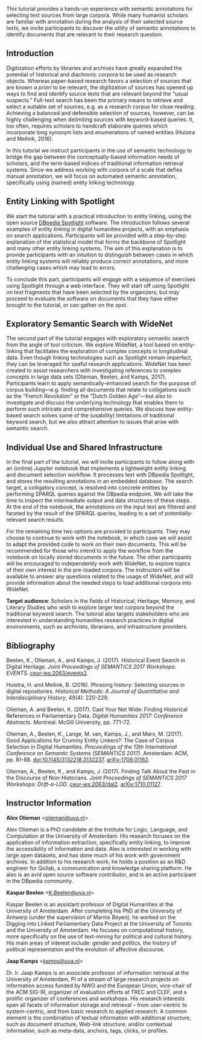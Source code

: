
This tutorial provides a hands-on experience with semantic annotations for selecting text sources from large corpora. While many humanist scholars are familiar with annotation during the analysis of their selected source texts, we invite participants to discover the utility of semantic annotations to identify documents that are relevant to their research question.

## Introduction
Digitization efforts by libraries and archives have greatly expanded the potential of historical and diachronic corpora to be used as research objects. Whereas paper-based research favors a selection of sources that are known *a priori* to be relevant, the digitization of sources has opened up ways to find and identify source texts that are relevant beyond the “usual suspects.” Full-text search has been the primary means to retrieve and select a suitable set of sources, e.g. as a research corpus for close reading. Achieving a balanced and defensible selection of sources, however, can be highly challenging when delimiting sources with keyword-based queries. It, too often, requires scholars to handcraft elaborate queries which incorporate long synonym lists and enumerations of named entities (Huistra and Mellink, 2016).

In this tutorial we instruct participants in the use of semantic technology to bridge the gap between the conceptually-based information needs of scholars, and the term-based indices of traditional information retrieval systems. Since we address working with corpora of a scale that defies manual annotation, we will focus on automated semantic annotation, specifically using (named) entity linking technology.

## Entity Linking with Spotlight
We start the tutorial with a practical introduction to entity linking, using the open source [DBpedia Spotlight](https://www.dbpedia-spotlight.org/) software. The introduction follows several examples of entity linking in digital humanities projects, with an emphasis on search applications. Participants will be provided with a step-by-step explanation of the statistical model that forms the backbone of Spotlight and many other entity linking systems. The aim of this explanation is to provide participants with an intuition to distinguish between cases in which entity linking systems will reliably produce correct annotations, and more challenging cases which may lead to errors.

To conclude this part, participants will engage with a sequence of exercises using Spotlight through a web interface. They will start off using Spotlight on text fragments that have been selected by the organizers, but may proceed to evaluate the software on documents that they have either brought to the tutorial, or can gather on the spot.

## Exploratory Semantic Search with WideNet
The second part of the tutorial engages with exploratory semantic search from the angle of tool criticism. We explore WideNet, a tool based on entity-linking that facilitates the exploration of complex concepts in longitudinal data. Even though linking technologies such as Spotlight remain imperfect, they can be leveraged for useful research applications. WideNet has been created to assist researchers with investigating references to complex concepts in large data sets (Olieman, Beelen, and Kamps, 2017). Participants learn to apply semantically-enhanced search for the purpose of corpus building—e.g. finding all documents that relate to colligations such as the "French Revolution" or the "Dutch Golden Age"—but also to investigate and discuss the underlying technology that enables them to perform such intricate and comprehensive queries. We discuss how entity-based search solves some of the (usability) limitations of traditional keyword search, but we also attract attention to issues that arise with semantic search.

## Individual Use and Shared Infrastructure
In the final part of the tutorial, we will invite participants to follow along with an (online) Jupyter notebook that implements a lightweight entity linking and document selection workflow. It processes text with DBpedia Spotlight, and stores the resulting annotations in an embedded database. The search target, a colligatory concept, is resolved into concrete entities by performing SPARQL queries against the DBpedia endpoint. We will take the time to inspect the intermediate output and data structures of these steps. At the end of the notebook, the annotations on the input text are filtered and faceted by the result of the SPARQL queries, leading to a set of potentially-relevant search results.

For the remaining time two options are provided to participants. They may choose to continue to work with the notebook, in which case we will assist to adapt the provided code to work on their own documents. This will be recommended for those who intend to apply the workflow from the notebook on locally stored documents in the future. The other participants will be encouraged to independently work with WideNet, to explore topics of their own interest in the pre-loaded corpora. The instructors will be available to answer any questions related to the usage of WideNet, and will provide information about the needed steps to load additional corpora into WideNet.

**Target audience**: Scholars in the fields of Historical, Heritage, Memory, and Literary Studies who wish to explore larger text corpora beyond the traditional keyword search. The tutorial also targets stakeholders who are interested in understanding humanities research practices in digital environments, such as archivists, librarians, and infrastructure providers.

## Bibliography
Beelen, K., Olieman, A., and Kamps, J. (2017). Historical Event Search in Digital Heritage. *Joint Proceedings of SEMANTiCS 2017 Workshops: EVENTS*. [ceur-ws:2063/events2](http://ceur-ws.org/Vol-2063/events-paper2.pdf).

Huistra, H. and Mellink, B. (2016). Phrasing history: Selecting sources in digital repositories. *Historical Methods: A Journal of Quantitative and Interdisciplinary History*, 49(4): 220-229.

Olieman, A. and Beelen, K. (2017). Cast Your Net Wide: Finding Historical References in Parliamentary Data. *Digital Humanities 2017: Conference Abstracts*. Montréal: McGill University, pp. 771-72.

Olieman, A., Beelen, K., Lange, M. van, Kamps, J., and Marx, M. (2017). Good Applications for Crummy Entity Linkers?: The Case of Corpus Selection in Digital Humanities. *Proceedings of the 13th International Conference on Semantic Systems (SEMANTiCS 2017)*. Amsterdam: ACM, pp. 81-88. [doi:10.1145/3132218.3132237](https://doi.org/10.1145/3132218.3132237). [arXiv:1708.01162](https://arxiv.org/abs/1708.01162).

Olieman, A., Beelen, K., and Kamps, J. (2017). Finding Talk About the Past in the Discourse of Non-Historians. *Joint Proceedings of SEMANTiCS 2017 Workshops: Drift-a-LOD*. [ceur-ws:2063/dal2](http://ceur-ws.org/Vol-2063/dal-paper2.pdf). [arXiv:1710.01127](https://arxiv.org/abs/1710.01127).

## Instructor Information
**Alex Olieman** <<olieman@uva.nl>>

Alex Olieman is a PhD candidate at the Institute for Logic, Language, and Computation at the University of Amsterdam. His research focuses on the application of information extraction, specifically entity linking, to improve the accessibility of information and data. Alex is interested in working with large open datasets, and has done much of his work with government archives. In addition to his research work, he holds a position as an R&D engineer for Qollab, a communication and knowledge sharing platform. He also is an avid open source software contributor, and is an active participant in the DBpedia community.

**Kaspar Beelen** <<K.Beelen@uva.nl>>

Kaspar Beelen is an assistant professor of Digital Humanities at the University of Amsterdam. After completing his PhD at the University of Antwerp (under the supervision of Marnix Beyen), he worked on the Digging into Linked Parliamentary Data Project at the University of Toronto and the University of Amsterdam. He focuses on computational history, more specifically on the use of text-mining for political and cultural history. His main areas of interest include: gender and politics, the history of political representation and the evolution of affective discourse.

**Jaap Kamps** <<kamps@uva.nl>>

Dr. Ir. Jaap Kamps is an associate professor of information retrieval at the University of Amsterdam, PI of a stream of large research projects on information access funded by NWO and the European Union, vice-chair of the ACM SIG-IR, organizer of evaluation efforts at TREC and CLEF, and a prolific organizer of conferences and workshops. His research interests span all facets of information storage and retrieval – from user-centric to system-centric, and from basic research to applied research. A common element is the combination of textual information with additional structure, such as document structure, Web-link structure, and/or contextual information, such as meta-data, anchors, tags, clicks, or profiles.

